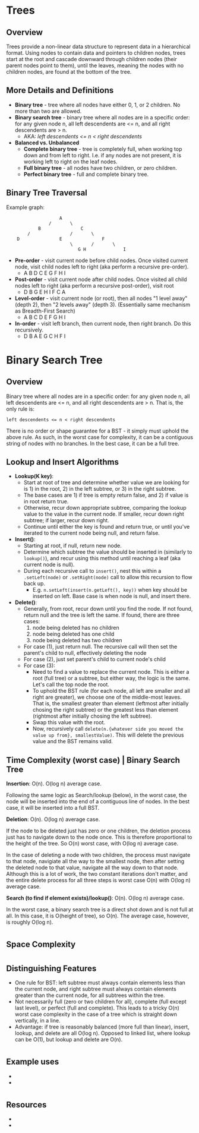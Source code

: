 # Trees
## Overview

Trees provide a non-linear data structure to represent data in a hierarchical format. Using nodes to contain data and pointers to children nodes, trees start at the root and cascade downward through children nodes (their parent nodes point to them), until the leaves, meaning the nodes with no children nodes, are found at the bottom of the tree.

## More Details and Definitions
- **Binary tree** - tree where all nodes have either 0, 1, or 2 children. No more than two are allowed.
- **Binary search tree** - binary tree where all nodes are in a specific order: for any given node n, all left descendents are <= n, and all right descendents are > n. 
    - AKA: _left descendents <= n < right descendents_
- **Balanced vs. Unbalanced**
    - **Complete binary tree** - tree is completely full, when working top down and from left to right. I.e. if any nodes are not present, it is working left to right on the leaf nodes.
    - **Full binary tree** - all nodes have two children, or zero children.
    - **Perfect binary tree** - full and complete binary tree.

## Binary Tree Traversal
Example graph:

                        A
                    /       \
                B               C
            /               /       \
        D               E               F
                            \       /       \ 
                               G H              I

- **Pre-order** - visit current node before child nodes. Once visited current node, visit child nodes left to right (aka perform a recursive pre-order).
    - A B D C E G F H I
- **Post-order** - visit current node after child nodes. Once visited all child nodes left to right (aka perform a recursive post-order), visit root
    - D B G E H I F C A
- **Level-order** - visit current node (or root), then all nodes "1 level away" (depth 2), then "2 levels away" (depth 3). (Essentially same mechanism as Breadth-First Search)
    - A B C D E F G H I 
- **In-order** - visit left branch, then current node, then right branch. Do this recursively.
    - D B A E G C H F I


# Binary Search Tree
## Overview
Binary tree where all nodes are in a specific order: for any given node n, all left descendents are <= n, and all right descendents are > n. That is, the only rule is:

    left descendents <= n < right descendents

There is no order or shape guarantee for a BST - it simply must uphold the above rule. As such, in the worst case for complexity, it can be a contiguous string of nodes with no branches. In the best case, it can be a full tree.

## Lookup and Insert Algorithms
- **Lookup(K key)**: 
    - Start at root of tree and determine whether value we are looking for is 1) in the root, 2) in the left subtree, or 3) in the right subtree. 
    - The base cases are 1) if tree is empty return false, and 2) if value is in root return true.
    - Otherwise, recur down appropriate subtree, comparing the lookup value to the value in the current node. If smaller, recur down right subtree; if larger, recur down right.
    - Continue until either the key is found and return true, or until you've iterated to the current node being null, and return false.
- **Insert()**:
    - Starting at root, if null, return new node.
    - Determine which subtree the value should be inserted in (similarly to `lookup()`), and recur using this method until reaching a leaf (aka current node is null).
    - During each recursive call to `insert()`, nest this within a `.setLeft(node)` or `.setRight(node)` call to allow this recursion to flow back up.
        - E.g. `n.setLeft(insert(n.getLeft(), key))` when key should be inserted on left. Base case is when node is null, and insert there.
- **Delete()**:
    - Generally, from root, recur down until you find the node. If not found, return null and the tree is left the same. If found, there are three cases: 
        1) node being deleted has no children
        2) node being deleted has one child
        3) node being deleted has two children
    - For case (1), just return null. The recursive call will then set the parent's child to null, effectively deleting the node
    - For case (2), just set parent's child to current node's child
    - For case (3):
        - Need to find a value to replace the current node. This is either a root (full tree) or a subtree, but either way, the logic is the same. Let's call the top node the root.
        - To uphold the BST rule (for each node, all left are smaller and all right are greater), we choose one of the middle-most leaves. That is, the smallest greater than element (leftmost after initially chosing the right subtree) or the greatest less than element (rightmost after initially chosing the left subtree).
        - Swap this value with the root.
        - Now, recursively call `delete(n.{whatever side you moved the value up from}, smallestValue)`. This will delete the previous value and the BST remains valid.

## Time Complexity (worst case) | Binary Search Tree
**Insertion**: O(n). O(log n) average case.

Following the same logic as Search/lookup (below), in the worst case, the node will be inserted into the end of a contiguous line of nodes. In the best case, it will be inserted into a full BST.

**Deletion**: O(n). O(log n) average case.

If the node to be deleted just has zero or one children, the deletion process just has to navigate down to the node once. This is therefore proportional to the height of the tree. So O(n) worst case, with O(log n) average case.

In the case of deleting a node with two children, the process must navigate to that node, navigiate all the way to the smallest node, then after setting the deleted node to that value, navigate all the way down to that node. Although this is a lot of work, the two constant iterations don't matter, and the entire delete process for all three steps is worst case O(n) with O(log n) average case.    

**Search (to find if element exists)/lookup()**: O(n). O(log n) average case.

In the worst case, a binary search tree is a direct shot down and is not full at all. In this case, it is O(height of tree), so O(n). The average case, however, is roughly O(log n).

#
## Space Complexity

#
## Distinguishing Features
- One rule for BST: left subtree must always contain elements less than the current node, and right subtree must always contain elements greater than the current node, for all subtrees within the tree. 
-  Not necessarily full (zero or two children for all), complete (full except last level), or perfect (full and complete). This leads to a tricky O(n) worst case complexity in the case of a tree which is straight down vertically, in a line.
- Advantage: if tree is reasonably balanced (more full than linear), insert, lookup, and delete are all O(log n). Opposed to linked list, where lookup can be O(1), but lookup and delete are O(n).

#
## Example uses
- 
- 

#
## Resources
- 
- 

#